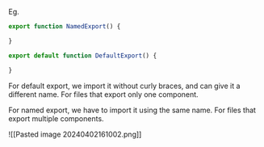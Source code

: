 Eg.
```ts
export function NamedExport() {

}

export default function DefaultExport() {

}

```

For default export, we import it without curly braces, and can give it a different name. For files that export only one component.

For named export, we have to import it using the same name. For files that export multiple components.

![[Pasted image 20240402161002.png]]
